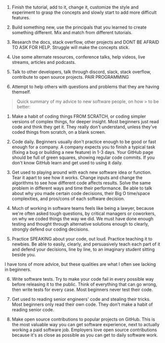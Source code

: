1. Finish the tutorial, add to it, change it, customize the style and experiment to grasp the concepts and slowly start to add more difficult features.

2. Build something new, use the principals that you learned to create something different. Mix and match from different tutorials.

3. Research the docs, stack overflow, other projects and DONT BE AFRAID TO ASK FOR HELP. Struggle will make the concepts stick.

4. Use some alternate resources, conference talks, help videos, live streams, articles and podcasts.

5. Talk to other developers, talk through discord, slack, stack overflow, contribute to open source projects. PAIR PROGRAMMING

6. Attempt to help others with questions and problems that they are having themself.

> Quick summary of my advice to new software people, on how > to be better:

1. Make a habit of coding things FROM SCRATCH, or coding simpler versions of complex things, for deeper insight. Most beginners just read code and think they get it. They really don't understand, unless they've coded things from scratch, on a blank screen.

2. Code daily. Beginners usually don't practice enough to be good or fast enough for a company. A company expects you to finish a typical task (fixing a bug or building a new feature) in 1-3 days. Your GitHub page should be full of green squares, showing regular code commits. If you don't know GitHub learn and get used to using it daily.

3. Get used to playing around with each new software idea or function. Tear it apart to see how it works. Change inputs and change the algorithms to see how different code affects results. Solve the same problem in different ways and time their performance. Be able to talk about why you made certain code decisions, their Big O time/space complexities, and pros/cons of each software decision.

4. Much of working in software teams feels like being a lawyer, because we're often asked tough questions, by critical managers or coworkers, on why we coded things the way we did. We must have done enough testing and thought through alternative solutions enough to clearly, strongly defend our coding decisions.

5. Practice SPEAKING about your code, out loud. Practice teaching it to newbies. Be able to easily, clearly, and persuasively teach each part of it and defend your decisions, line by line, to an imaginary student sitting beside you.

I have tons of more advice, but these qualities are what I often see lacking in beginners.

6. Write software tests. Try to make your code fail in every possible way before releasing it to the public. Think of everything that can go wrong, then write tests for every case. Most beginners never test their code.

7. Get used to reading senior engineers' code and stealing their tricks. Most beginners only read their own code. They don't make a habit of reading senior code.

8. Make open source contributions to popular projects on GitHub. This is the most valuable way you can get software experience, next to actually working a paid software job. Employers love open source contributions because it's as close as possible as you can get to daily software work.
